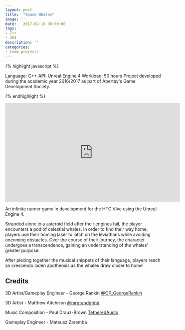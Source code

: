 ```yaml
---
layout: post
title:  "Space Whales"
image: ''
date:   2017-02-16 00:00:00
tags:
- C++
- UE4
description: ''
categories:
- team projects
---
```


{% highlight javascript %}

Language: C++
API: Unreal Engine 4
Workload: 50 hours
​​Project developed during the academic year 2016/2017 as part of Abertay's Game Development Society.

{% endhighlight %}

<center>
<iframe width="560" height="315" src="https://www.youtube.com/embed/NRoyCKopdrU" frameborder="0" allow="accelerometer; autoplay; encrypted-media; gyroscope; picture-in-picture" allowfullscreen></iframe>
</center>

An infinite runner game in development for the HTC Vive using the Unreal Engine 4.

Stranded alone in a asteroid field after their engines fail, the player encounters a pod of celestial whales. In order to find their way home, players use their homing laser to latch on the leviathans while avoiding oncoming obstacles. Over the course of their journey, the character undergoes a transcendence, gaining an understanding of the whales' greater purpose.

After piecing together the musical snippets of their language, players reach an crescendo laden apotheosis as the whales draw closer to home​

## Credits

3D Artist/Gameplay Engineer - George Rankin  <a target="_blank" href="https://twitter.com/OP_GeorgeRankin">@OP_GeorgeRankin</a>

3D Artist - Matthew Aitchison <a target="_blank" href="https://twitter.com/mrgrandgrind">@mrgrandgrind</a>

Music Composition - Paul Drauz-Brown <a target="_blank" href="https://tetheredaudio.wordpress.com">TetheredAudio</a>

​Gameplay Engineer - Mateusz Zaremba